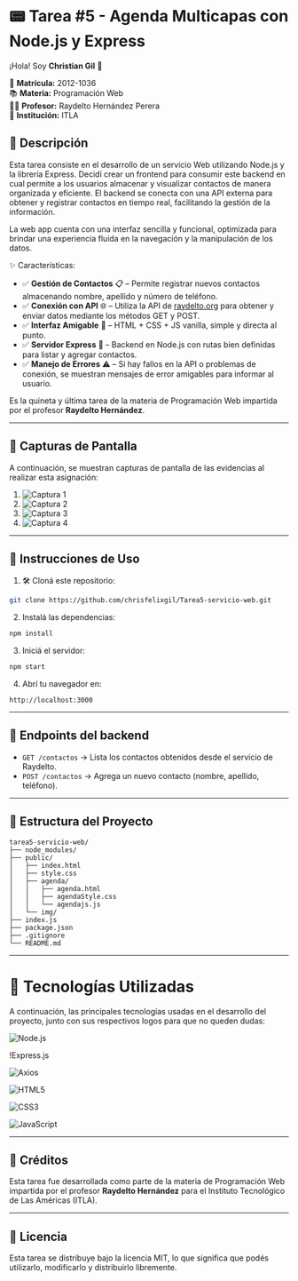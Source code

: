 # 📟 Tarea #5 - Agenda Multicapas con Node.js y Express

¡Hola! Soy **Christian Gil** 👋

📌 **Matrícula:** 2012-1036  
📚 **Materia:** Programación Web  
👨‍🏫 **Profesor:** Raydelto Hernández Perera  
🏫 **Institución:** ITLA  

## 📲 Descripción

Esta tarea consiste en el desarrollo de un servicio Web utilizando Node.js y la librería Express. Decidí crear un frontend para consumir este backend en cual permite a los usuarios almacenar y visualizar contactos de manera organizada y eficiente. El backend se conecta con una API externa para obtener y registrar contactos en tiempo real, facilitando la gestión de la información.

La web app cuenta con una interfaz sencilla y funcional, optimizada para brindar una experiencia fluida en la navegación y la manipulación de los datos.

✨ Características:

- ✅ **Gestión de Contactos** 📋 – Permite registrar nuevos contactos almacenando nombre, apellido y número de teléfono.
- ✅ **Conexión con API** 🌐 – Utiliza la API de [raydelto.org](http://www.raydelto.org/agenda.php) para obtener y enviar datos mediante los métodos GET y POST.
- ✅ **Interfaz Amigable** 🎨 – HTML + CSS + JS vanilla, simple y directa al punto.
- ✅ **Servidor Express** 🚀 – Backend en Node.js con rutas bien definidas para listar y agregar contactos.
- ✅ **Manejo de Errores** ⚠️ – Si hay fallos en la API o problemas de conexión, se muestran mensajes de error amigables para informar al usuario.

Es la quineta y última tarea de la materia de Programación Web impartida por el profesor **Raydelto Hernández**.

---

## 📸 Capturas de Pantalla

A continuación, se muestran capturas de pantalla de las evidencias al realizar esta asignación:

1. ![Captura 1](/img/web1.png)
2. ![Captura 2](/img/web2.png)
3. ![Captura 3](/img/web3.png)
4. ![Captura 4](/img/web4.png)

---

## 🚀 Instrucciones de Uso

1. 🛠️ Cloná este repositorio:

```bash
git clone https://github.com/chrisfelixgil/Tarea5-servicio-web.git
```

2. Instalá las dependencias:

```bash
npm install
```

3. Iniciá el servidor:

```bash
npm start
```

4. Abrí tu navegador en:

```
http://localhost:3000
```

---

## 📡 Endpoints del backend

- `GET /contactos` → Lista los contactos obtenidos desde el servicio de Raydelto.
- `POST /contactos` → Agrega un nuevo contacto (nombre, apellido, teléfono).

---

## 🧱 Estructura del Proyecto

```
tarea5-servicio-web/
├── node_modules/
├── public/
│   ├── index.html
│   ├── style.css
│   ├── agenda/
│   │   ├── agenda.html
│   │   ├── agendaStyle.css
│   │   └── agendajs.js
│   └── img/
├── index.js
├── package.json
├── .gitignore
└── README.md
```

---

# 🚀 Tecnologías Utilizadas

A continuación, las principales tecnologías usadas en el desarrollo del proyecto, junto con sus respectivos logos para que no queden dudas:


![Node.js](https://commons.wikimedia.org/wiki/File:Node.js_logo.svg)

!Express.js

![Axios](https://commons.wikimedia.org/wiki/File:Axios_logo_%282020%29.svg)

![HTML5](https://img.shields.io/badge/HTML5-E34F26?style=for-the-badge&logo=html5&logoColor=white)

![CSS3](https://img.shields.io/badge/CSS3-1572B6?style=for-the-badge&logo=css3&logoColor=white)

![JavaScript](https://img.shields.io/badge/JavaScript-F7DF1E?style=for-the-badge&logo=javascript&logoColor=black)

---

## 🙏 Créditos

Esta tarea fue desarrollada como parte de la materia de Programación Web impartida por el profesor **Raydelto Hernández** para el Instituto Tecnológico de Las Américas (ITLA).

---

## 📄 Licencia

Esta tarea se distribuye bajo la licencia MIT, lo que significa que podés utilizarlo, modificarlo y distribuirlo libremente.





